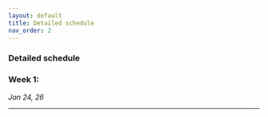 ```yaml
---
layout: default 
title: Detailed schedule
nav_order: 2
---
```



### Detailed schedule 

### Week 1:

_Jan 24, 26_


***


